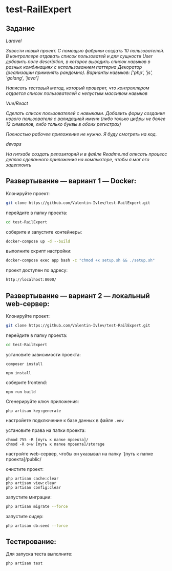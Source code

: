 # test-RailExpert

## Задание

<i>
Laravel

Завести новый проект. С помощью фабрики создать 10 пользователей. В контроллере отдавать список пользоватей и для сущности User добавить поле description, в которое выводить список навыков в разных комбинациях с использованием паттерна Декоратор (реализации применять рандомно).
Варианты навыков: ['php', 'js', 'golang', 'java']

Написать тестовый метод, который проверит, что контроллером отдается список пользователей с непустым массивом навыков

Vue/React

Сделать список пользователей с навыками. Добавить форму создания нового пользователя с валидацией имени (либо только цифры не более 12 символов, либо только буквы в обоих регистрах)

Полностью рабочее приложение не нужно. Я буду смотреть на код.

devops

На гитхабе создать репозиторий и в файле Readme.md  описать процесс деплоя сделанного приложения на компьютере, чтобы я мог его задеплоить
</i>

## Развертывание — вариант 1 — Docker:

Клонируйте проект:
````bash
git clone https://github.com/Valentin-Ivlev/test-RailExpert.git
````
перейдите в папку проекта:
````bash
cd test-RailExpert
````
соберите и запустите контейнеры:
````bash
docker-compose up -d --build
````
выполните скрипт настройки:
````bash
docker-compose exec app bash -c "chmod +x setup.sh && ./setup.sh"
````
проект доступен по адресу:
````bash
http://localhost:8000/
````
## Развертывание — вариант 2 — локальный web-сервер:
Клонируйте проект:
````bash
git clone https://github.com/Valentin-Ivlev/test-RailExpert.git
````
перейдите в папку проекта:
````bash
cd test-RailExpert
````
установите зависимости проекта:
```shell
composer install

npm install
```
соберите frontend:
```shell
npm run build
```
Сгенерируйте ключ приложения:
```shell
php artisan key:generate
```
настройете подключение к базе данных в файле `.env`

установите права на папки проекта:
```shell
chmod 755 -R [путь к папке проекта]/
chmod -R o+w [путь к папке проекта]/storage
```
настройте web-сервер, чтобы он указывал на папку `[путь к папке проекта]/public/

очистите проект:
```shell
php artisan cache:clear
php artisan view:clear
php artisan config:clear
```
запустите миграции:
````bash
php artisan migrate --force
````
запустите сидер:
````bash
php artisan db:seed --force
````
## Тестирование:
Для запуска теста выполните:
````bash
php artisan test
````
